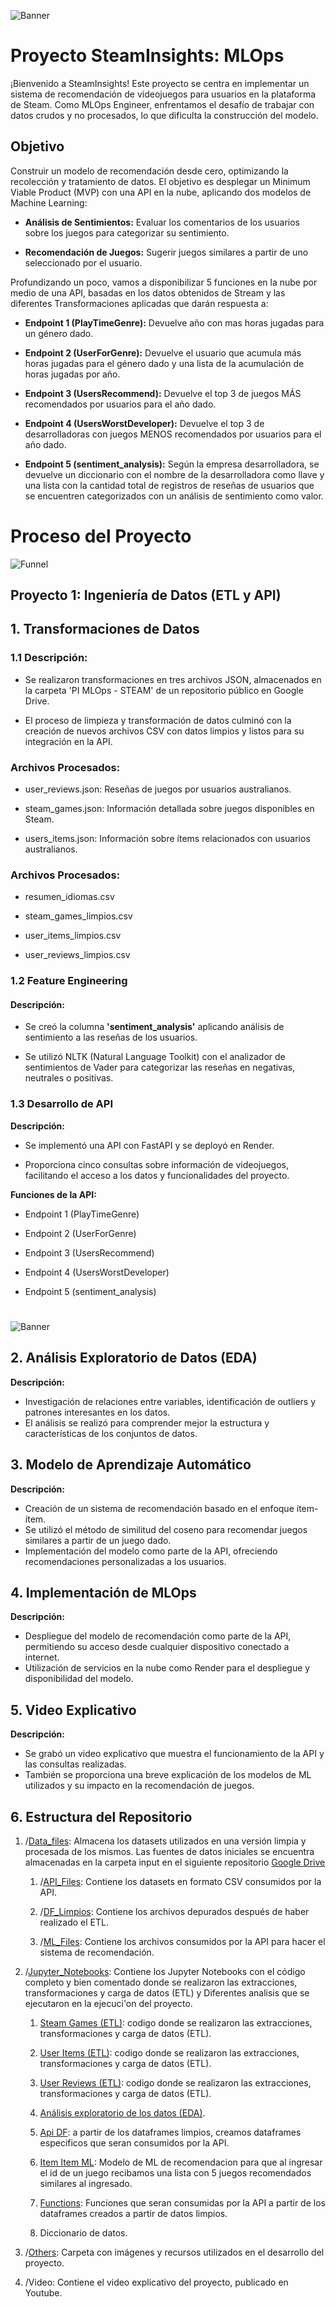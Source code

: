 ![Banner](Others/Bann.jpg)

# Proyecto SteamInsights: MLOps

¡Bienvenido a SteamInsights! Este proyecto se centra en implementar un sistema de recomendación de videojuegos para usuarios en la plataforma de Steam. Como MLOps Engineer, enfrentamos el desafío de trabajar con datos crudos y no procesados, lo que dificulta la construcción del modelo.

## Objetivo

Construir un modelo de recomendación desde cero, optimizando la recolección y tratamiento de datos. El objetivo es desplegar un Minimum Viable Product (MVP) con una API en la nube, aplicando dos modelos de Machine Learning:

- **Análisis de Sentimientos:** Evaluar los comentarios de los usuarios sobre los juegos para categorizar su sentimiento.

- **Recomendación de Juegos:** Sugerir juegos similares a partir de uno seleccionado por el usuario.

Profundizando un poco, vamos a disponibilizar 5 funciones en la nube por medio de una API, basadas en los datos obtenidos de Stream y las diferentes Transformaciones aplicadas que darán respuesta a:

- **Endpoint 1 (PlayTimeGenre):** Devuelve año con mas horas jugadas para un género dado.

- **Endpoint 2 (UserForGenre):** Devuelve el usuario que acumula más horas jugadas para el género dado y una lista de la acumulación de horas jugadas por año.

- **Endpoint 3 (UsersRecommend):** Devuelve el top 3 de juegos MÁS recomendados por usuarios para el año dado.

- **Endpoint 4 (UsersWorstDeveloper):** Devuelve el top 3 de desarrolladoras con juegos MENOS recomendados por usuarios para el año dado.

- **Endpoint 5 (sentiment_analysis):** Según la empresa desarrolladora, se devuelve un diccionario con el nombre de la desarrolladora como llave y una lista con la cantidad total de registros de reseñas de usuarios que se encuentren categorizados con un análisis de sentimiento como valor.

# Proceso del Proyecto
![Funnel](Others/funn.png)

## **Proyecto 1: Ingeniería de Datos (ETL y API)**

## **1. Transformaciones de Datos**

### **1.1 Descripción:**
   - Se realizaron transformaciones en tres archivos JSON, almacenados en la carpeta 'PI MLOps - STEAM' de un repositorio público en Google Drive.

   - El proceso de limpieza y transformación de datos culminó con la creación de nuevos archivos CSV con datos limpios y listos para su integración en la API.
  
### **Archivos Procesados:**
  - user_reviews.json: Reseñas de juegos por usuarios australianos.
 
  - steam_games.json: Información detallada sobre juegos disponibles en Steam.
  
  - users_items.json: Información sobre ítems relacionados con usuarios australianos.
  
### **Archivos Procesados:**
  - resumen_idiomas.csv

  - steam_games_limpios.csv

  - user_items_limpios.csv

  - user_reviews_limpios.csv

### **1.2 Feature Engineering**

#### **Descripción:**
   - Se creó la columna **'sentiment_analysis'** aplicando análisis de sentimiento a las reseñas de los usuarios.

   - Se utilizó NLTK (Natural Language Toolkit) con el analizador de sentimientos de Vader para categorizar las reseñas en negativas, neutrales o positivas.

### **1.3 Desarrollo de API**

**Descripción:**
   - Se implementó una API con FastAPI y se deployó en Render.

   - Proporciona cinco consultas sobre información de videojuegos, facilitando el acceso a los datos y funcionalidades del proyecto.

**Funciones de la API:**
   - Endpoint 1 (PlayTimeGenre)

   - Endpoint 2 (UserForGenre)

   - Endpoint 3 (UsersRecommend)

   - Endpoint 4 (UsersWorstDeveloper)

   - Endpoint 5 (sentiment_analysis)


#
![Banner](Others/Image.jpg)

## **2. Análisis Exploratorio de Datos (EDA)**

**Descripción:**
   - Investigación de relaciones entre variables, identificación de outliers y patrones interesantes en los datos.
   - El análisis se realizó para comprender mejor la estructura y características de los conjuntos de datos.

## **3. Modelo de Aprendizaje Automático**

**Descripción:**
   - Creación de un sistema de recomendación basado en el enfoque ítem-ítem.
   - Se utilizó el método de similitud del coseno para recomendar juegos similares a partir de un juego dado.
   - Implementación del modelo como parte de la API, ofreciendo recomendaciones personalizadas a los usuarios.

## **4. Implementación de MLOps**

**Descripción:**
   - Despliegue del modelo de recomendación como parte de la API, permitiendo su acceso desde cualquier dispositivo conectado a internet.
   - Utilización de servicios en la nube como Render para el despliegue y disponibilidad del modelo.

## **5. Video Explicativo**

**Descripción:**
   - Se grabó un video explicativo que muestra el funcionamiento de la API y las consultas realizadas.
   - También se proporciona una breve explicación de los modelos de ML utilizados y su impacto en la recomendación de juegos.

## **6. Estructura del Repositorio**

1. /[Data_files](https://github.com/CristianBarreto08/Steam_MLOps/tree/main/Data_Files): Almacena los datasets utilizados en una versión limpia y procesada de los mismos. Las fuentes de datos iniciales se encuentra almacenadas en la carpeta input en el siguiente repositorio [Google Drive](https://drive.google.com/drive/folders/1L0WaceEowDNwZFLYHQgoYv0rtuAm85ac?usp=sharing)

   1. /[API_Files](https://github.com/CristianBarreto08/Steam_MLOps/tree/main/Data_Files/API_Files): Contiene los datasets en formato CSV consumidos por la API.

   2.  /[DF_Limpios](https://github.com/CristianBarreto08/Steam_MLOps/tree/main/Data_Files/DF_limpios): Contiene los archivos depurados después de haber realizado el ETL.
   
   3.  /[ML_Files](https://github.com/CristianBarreto08/Steam_MLOps/tree/main/Data_Files/ML_Files): Contiene los archivos consumidos por la API para hacer el sistema de recomendación.


2. /[Jupyter_Notebooks](https://github.com/CristianBarreto08/Steam_MLOps/tree/main/Jupyter_Notebooks): Contiene los Jupyter Notebooks con el código completo y bien comentado donde se realizaron las extracciones, transformaciones y carga de datos (ETL) y Diferentes analisis que se ejecutaron en la ejecuci'on del proyecto.
   
   1. [Steam Games (ETL)](https://github.com/CristianBarreto08/Steam_MLOps/blob/main/Jupyter_Notebooks/1_Steam_Game_ETL_.ipynb): codigo donde se realizaron las extracciones, transformaciones y carga de datos (ETL).
   
   2. [User Items  (ETL)](https://github.com/CristianBarreto08/Steam_MLOps/blob/main/Jupyter_Notebooks/2_User_Items_ETL_.ipynb): codigo donde se realizaron las extracciones, transformaciones y carga de datos (ETL).
   
   3. [User Reviews (ETL)](https://github.com/CristianBarreto08/Steam_MLOps/blob/main/Jupyter_Notebooks/3_User_Reviews_ETL_.ipynb): codigo donde se realizaron las extracciones, transformaciones y carga de datos (ETL).
   
   4. [Análisis exploratorio de los datos (EDA)](https://github.com/CristianBarreto08/Steam_MLOps/blob/main/Jupyter_Notebooks/4_EDA_.ipynb).
   
   5. [Api DF](https://github.com/CristianBarreto08/Steam_MLOps/blob/main/Jupyter_Notebooks/5_API_DF_.ipynb): a partir de los dataframes limpios, creamos dataframes especificos que seran consumidos por la API.
   
   6. [Item Item ML](https://github.com/CristianBarreto08/Steam_MLOps/blob/main/Jupyter_Notebooks/6_Item_Item_ML_.ipynb): Modelo de ML de recomendacion para que al ingresar el id de un juego recibamos una lista con 5 juegos recomendados similares al ingresado.
   
   7. [Functions](https://github.com/CristianBarreto08/Steam_MLOps/blob/main/Jupyter_Notebooks/7_Functions_.ipynb): Funciones que seran consumidas por la API a partir de los dataframes creados a partir de datos limpios.
   
   8. Diccionario de datos.
  
   
3. /[Others](https://github.com/CristianBarreto08/Steam_MLOps/tree/main/Others): Carpeta con imágenes y recursos utilizados en el desarrollo del proyecto.


4. /Video: Contiene el video explicativo del proyecto, publicado en Youtube.
